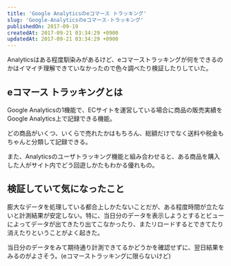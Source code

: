 ```yaml
---
title: 'Google Analyticsのeコマース トラッキング'
slug: 'Google-Analyticsのeコマース-トラッキング'
publishedOn: 2017-09-19
createdAt: 2017-09-21 03:34:29 +0900
updatedAt: 2017-09-21 03:34:29 +0900
---
```

Analyticsはある程度馴染みがあるけど、eコマーストラッキングが何をできるのかはイマイチ理解できていなかったので色々調べたり検証したりしていた。

## eコマース トラッキングとは

Google Analyticsの1機能で、ECサイトを運営している場合に商品の販売実績をGoogle Analytics上で記録できる機能。

どの商品がいくつ、いくらで売れたかはもちろん、総額だけでなく送料や税金もちゃんと分類して記録できる。

また、Analyticsのユーザトラッキング機能と組み合わせると、ある商品を購入した人がサイト内でどう回遊しかたもわかる優れもの。

## 検証していて気になったこと

膨大なデータを処理している都合上しかたないことだが、ある程度時間が立たないと計測結果が安定しない。特に、当日分のデータを表示しようとするとビューによってデータが出てきたり出てこなかったり、またリロードするとできてたり消えたりということがよく起きた。

当日分のデータをみて期待通り計測できてるかどうかを確認せずに、翌日結果をみるのがよさそう。(eコマーストラッキングに限らないけど)
